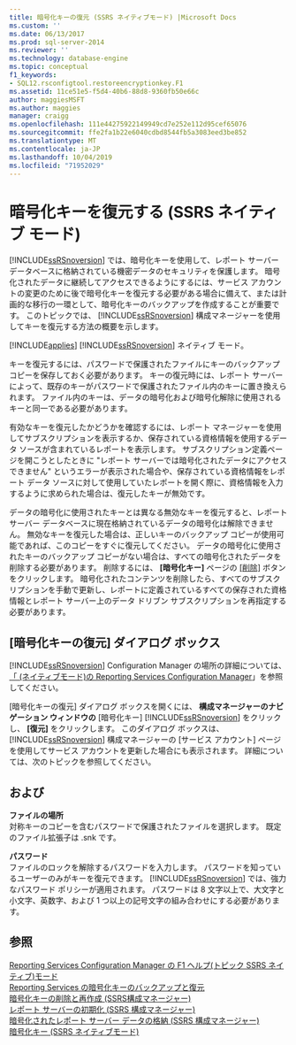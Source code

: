 ```yaml
---
title: 暗号化キーの復元 (SSRS ネイティブモード) |Microsoft Docs
ms.custom: ''
ms.date: 06/13/2017
ms.prod: sql-server-2014
ms.reviewer: ''
ms.technology: database-engine
ms.topic: conceptual
f1_keywords:
- SQL12.rsconfigtool.restoreencryptionkey.F1
ms.assetid: 11ce51e5-f5d4-40b6-88d8-9360fb50e66c
author: maggiesMSFT
ms.author: maggies
manager: craigg
ms.openlocfilehash: 111e44275922149949cd7e252e112d95cef65076
ms.sourcegitcommit: ffe2fa1b22e6040cdbd8544fb5a3083eed3be852
ms.translationtype: MT
ms.contentlocale: ja-JP
ms.lasthandoff: 10/04/2019
ms.locfileid: "71952029"
---
```

# <a name="restore-encryption-key-ssrs-native-mode"></a>暗号化キーを復元する (SSRS ネイティブ モード)
  [!INCLUDE[ssRSnoversion](../../includes/ssrsnoversion-md.md)] では、暗号化キーを使用して、レポート サーバー データベースに格納されている機密データのセキュリティを保護します。 暗号化されたデータに継続してアクセスできるようにするには、サービス アカウントの変更のために後で暗号化キーを復元する必要がある場合に備えて、または計画的な移行の一環として、暗号化キーのバックアップを作成することが重要です。 このトピックでは、 [!INCLUDE[ssRSnoversion](../../includes/ssrsnoversion-md.md)] 構成マネージャーを使用してキーを復元する方法の概要を示します。  
  
 [!INCLUDE[applies](../../includes/applies-md.md)] [!INCLUDE[ssRSnoversion](../../includes/ssrsnoversion-md.md)] ネイティブ モード。  
  
 キーを復元するには、パスワードで保護されたファイルにキーのバックアップ コピーを保存しておく必要があります。 キーの復元時には、レポート サーバーによって、既存のキーがパスワードで保護されたファイル内のキーに置き換えられます。 ファイル内のキーは、データの暗号化および暗号化解除に使用されるキーと同一である必要があります。  
  
 有効なキーを復元したかどうかを確認するには、レポート マネージャーを使用してサブスクリプションを表示するか、保存されている資格情報を使用するデータ ソースが含まれているレポートを表示します。 サブスクリプション定義ページを開こうとしたときに "レポート サーバーでは暗号化されたデータにアクセスできません" というエラーが表示された場合や、保存されている資格情報をレポート データ ソースに対して使用していたレポートを開く際に、資格情報を入力するように求められた場合は、復元したキーが無効です。  
  
 データの暗号化に使用されたキーとは異なる無効なキーを復元すると、レポート サーバー データベースに現在格納されているデータの暗号化は解除できません。 無効なキーを復元した場合は、正しいキーのバックアップ コピーが使用可能であれば、このコピーをすぐに復元してください。 データの暗号化に使用されたキーのバックアップ コピーがない場合は、すべての暗号化されたデータを削除する必要があります。 削除するには、 **[暗号化キー]** ページの [[削除]](../../../2014/sql-server/install/encryption-keys-ssrs-native-mode.md) ボタンをクリックします。 暗号化されたコンテンツを削除したら、すべてのサブスクリプションを手動で更新し、レポートに定義されているすべての保存された資格情報とレポート サーバー上のデータ ドリブン サブスクリプションを再指定する必要があります。  
  
## <a name="restore-encryption-key-dialog"></a>[暗号化キーの復元] ダイアログ ボックス  
 [!INCLUDE[ssRSnoversion](../../includes/ssrsnoversion-md.md)] Configuration Manager の場所の詳細については、 [「 &#40;ネイティブモード&#41;の Reporting Services Configuration Manager](../../../2014/sql-server/install/reporting-services-configuration-manager-native-mode.md)」を参照してください。  
  
 [暗号化キーの復元] ダイアログ ボックスを開くには、 **構成マネージャーのナビゲーション ウィンドウの** [暗号化キー] [!INCLUDE[ssRSnoversion](../../includes/ssrsnoversion-md.md)] をクリックし、 **[復元]** をクリックします。 このダイアログ ボックスは、 [!INCLUDE[ssRSnoversion](../../includes/ssrsnoversion-md.md)] 構成マネージャーの [サービス アカウント] ページを使用してサービス アカウントを更新した場合にも表示されます。 詳細については、次のトピックを参照してください。  
  
## <a name="options"></a>および  
 **ファイルの場所**  
 対称キーのコピーを含むパスワードで保護されたファイルを選択します。 既定のファイル拡張子は .snk です。  
  
 **パスワード**  
 ファイルのロックを解除するパスワードを入力します。 パスワードを知っているユーザーのみがキーを復元できます。 [!INCLUDE[ssRSnoversion](../../includes/ssrsnoversion-md.md)] では、強力なパスワード ポリシーが適用されます。 パスワードは 8 文字以上で、大文字と小文字、英数字、および 1 つ以上の記号文字の組み合わせにする必要があります。  
  
## <a name="see-also"></a>参照  
 [Reporting Services Configuration Manager の F1 ヘルプ&#40;トピック SSRS ネイティブ&#41;モード](../../../2014/sql-server/install/reporting-services-configuration-manager-f1-help-topics-ssrs-native-mode.md)   
 [Reporting Services の暗号化キーのバックアップと復元](../../reporting-services/install-windows/ssrs-encryption-keys-back-up-and-restore-encryption-keys.md)   
 [暗号化キーの削除と再作成 &#40;SSRS構成マネージャー&#41;](../../reporting-services/install-windows/ssrs-encryption-keys-delete-and-re-create-encryption-keys.md)   
 [レポート サーバーの初期化 &#40;SSRS 構成マネージャー&#41;](../../reporting-services/install-windows/ssrs-encryption-keys-initialize-a-report-server.md)   
 [暗号化されたレポート サーバー データの格納 &#40;SSRS 構成マネージャー&#41;](../../reporting-services/install-windows/ssrs-encryption-keys-store-encrypted-report-server-data.md)   
 [暗号化キー &#40;SSRS ネイティブモード&#41;](../../../2014/sql-server/install/encryption-keys-ssrs-native-mode.md)  
  
  
